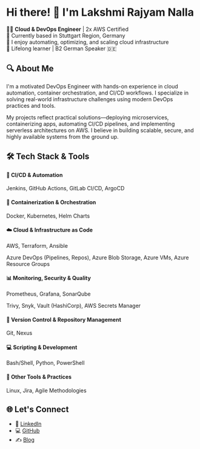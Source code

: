 #                 Hi there! 👋 I'm Lakshmi Rajyam Nalla

👩‍💻 **Cloud & DevOps Engineer** | 2x AWS Certified  
📍 Currently based in Stuttgart Region, Germany  
💬 I enjoy automating, optimizing, and scaling cloud infrastructure  
🌱 Lifelong learner | B2 German Speaker 🇩🇪

## 🔍 About Me

I'm a motivated DevOps Engineer with hands-on experience in cloud automation, container orchestration, and CI/CD workflows. I specialize in solving real-world infrastructure challenges using modern DevOps practices and tools.

My projects reflect practical solutions—deploying microservices, containerizing apps, automating CI/CD pipelines, and implementing serverless architectures on AWS. I believe in building scalable, secure, and highly available systems from the ground up.

## 🛠️ Tech Stack & Tools
#### 🚀 CI/CD & Automation
Jenkins, GitHub Actions, GitLab CI/CD, ArgoCD

#### 🐳 Containerization & Orchestration
Docker, Kubernetes, Helm Charts

#### ☁️ Cloud & Infrastructure as Code
AWS, Terraform, Ansible

Azure DevOps (Pipelines, Repos), Azure Blob Storage, Azure VMs, Azure Resource Groups

#### 📊 Monitoring, Security & Quality
Prometheus, Grafana, SonarQube

Trivy, Snyk, Vault (HashiCorp), AWS Secrets Manager

#### 🔄 Version Control & Repository Management
Git, Nexus

#### 💻 Scripting & Development
Bash/Shell, Python, PowerShell

#### 🧰 Other Tools & Practices
Linux, Jira, Agile Methodologies



## 🌐 Let's Connect

- 💼 [LinkedIn](https://www.linkedin.com/in/lakshmirajyam-nalla)
- 💻 [GitHub]( https://github.com/Nalla06)
- ✍️ [Blog](https://blog.nallalakshmirajyam.click)